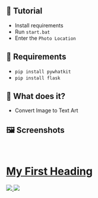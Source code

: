 ## 📝 Tutorial
* Install requirements
* Run `start.bat`
* Enter the `Photo Location`

## 📎 Requirements
* `pip install pywhatkit`
* `pip install flask`

## 🚀 What does it?
- Convert Image to Text Art

## 🖼️ Screenshots
<br />
<p align="center">
  <a href="https://github.com/LilArta">
  <h1>My First Heading</h1>
    <img src="https://cdn.discordapp.com/attachments/648262963765182464/946238131882033192/1.png">
    <img src="https://cdn.discordapp.com/attachments/648262963765182464/946228293630320670/file.png">
  </a>
</p>
